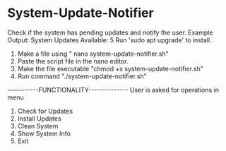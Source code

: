 # System-Update-Notifier
Check if the system has pending updates and notify the user. Example Output: System Updates Available: 5 Run 'sudo apt upgrade' to install.



1) Make a file using " nano system-update-notifier.sh"
2) Paste the script file in the nano editor.
3) Make the file executable "chmod +x system-update-notifier.sh"
4) Run command "./system-update-notifier.sh"



-----------FUNCTIONALITY--------------
User is asked for operations in menu 
1. Check for Updates
2. Install Updates
3. Clean System
4. Show System Info
5. Exit
